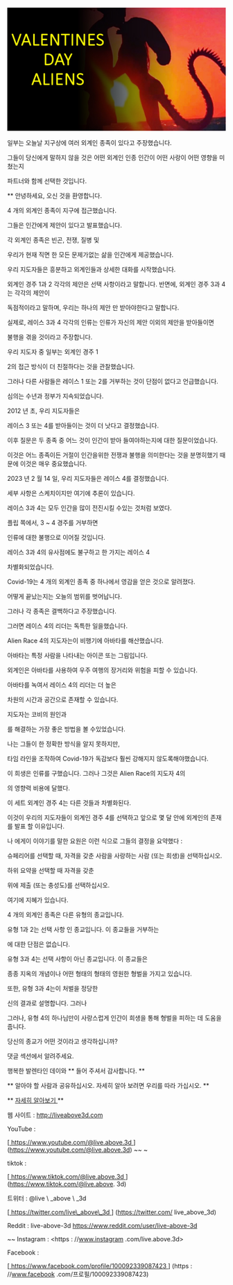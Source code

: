 ![cover photo](../cover.jpg "cover photo")

일부는 오늘날 지구상에 여러 외계인 종족이 있다고 주장했습니다.

그들이 당신에게 말하지 않을 것은 어떤 외계인 인종 인간이 어떤 사랑이 어떤 영향을 미쳤는지

파트너와 함께 선택한 것입니다.

** 안녕하세요, 오신 것을 환영합니다.

4 개의 외계인 종족이 지구에 접근했습니다.

그들은 인간에게 제안이 있다고 발표했습니다.

각 외계인 종족은 빈곤, 전쟁, 질병 및

우리가 현재 직면 한 모든 문제가없는 삶을 인간에게 제공했습니다.

우리 지도자들은 흥분하고 외계인들과 상세한 대화를 시작했습니다.

외계인 경주 1과 2 각각의 제안은 선택 사항이라고 말합니다. 반면에, 외계인 경주 3과 4는 각각의 제안이

독점적이라고 말하며, 우리는 하나의 제안 만 받아야한다고 말합니다.

실제로, 레이스 3과 4 각각의 인류는 인류가 자신의 제안 이외의 제안을 받아들이면

불행을 겪을 것이라고 주장합니다.

우리 지도자 중 일부는 외계인 경주 1

2의 접근 방식이 더 친절하다는 것을 관찰했습니다.

그러나 다른 사람들은 레이스 1 또는 2를 거부하는 것이 단점이 없다고 언급했습니다.

심의는 수년과 정부가 지속되었습니다.

2012 년 초, 우리 지도자들은

레이스 3 또는 4를 받아들이는 것이 더 낫다고 결정했습니다.

이후 질문은 두 종족 중 어느 것이 인간이 받아 들여야하는지에 대한 질문이었습니다.

이것은 어느 종족이든 거절이 인간을위한 전쟁과 불행을 의미한다는 것을 분명히했기 때문에 이것은 매우 중요했습니다.

2023 년 2 월 14 일, 우리 지도자들은 레이스 4를 결정했습니다.

세부 사항은 스케치이지만 여기에 추론이 있습니다.

레이스 3과 4는 모두 인간을 많이 전진시킬 수있는 것처럼 보였다.

플립 쪽에서, 3 ~ 4 경주를 거부하면

인류에 대한 불행으로 이어질 것입니다.

레이스 3과 4의 유사점에도 불구하고 한 가지는 레이스 4

차별화되었습니다.

Covid-19는 4 개의 외계인 종족 중 하나에서 영감을 얻은 것으로 알려졌다.

어떻게 끝났는지는 오늘의 범위를 벗어납니다.

그러나 각 종족은 결백하다고 주장했습니다.

그러면 레이스 4의 리더는 독특한 일을했습니다.

Alien Race 4의 지도자는이 비행기에 아바타를 해산했습니다.

아바타는 특정 사람을 나타내는 아이콘 또는 그림입니다.

외계인은 아바타를 사용하여 우주 여행의 장거리와 위험을 피할 수 있습니다.

아바타를 녹여서 레이스 4의 리더는 더 높은

차원의 시간과 공간으로 존재할 수 있습니다.

지도자는 코비의 원인과

를 해결하는 가장 좋은 방법을 볼 수있었습니다.

나는 그들이 한 정확한 방식을 알지 못하지만,

타임 라인을 조작하여 Covid-19가 독감보다 훨씬 강해지지 않도록해야했습니다.

이 희생은 인류를 구했습니다. 그러나 그것은 Alien Race의 지도자 4의

의 영향력 비용에 달했다.

이 세트 외계인 경주 4는 다른 것들과 차별화된다.

이것이 우리의 지도자들이 외계인 경주 4를 선택하고 앞으로 몇 달 안에 외계인의 존재를 발표 할 이유입니다.

나 에게이 이야기를 말한 요원은 이런 식으로 그들의 결정을 요약했다 :

슈페리어를 선택할 때, 자격을 갖춘 사람을 사랑하는 사람 (또는 희생)을 선택하십시오.

하위 요약을 선택할 때 자격을 갖춘

위에 제출 (또는 충성도)를 선택하십시오.

여기에 지혜가 있습니다.

4 개의 외계인 종족은 다른 유형의 종교입니다.

유형 1과 2는 선택 사항 인 종교입니다. 이 종교들을 거부하는

에 대한 단점은 없습니다.

유형 3과 4는 선택 사항이 아닌 종교입니다. 이 종교들은

종종 지옥의 개념이나 어떤 형태의 형태의 영원한 형벌을 가지고 있습니다.

또한, 유형 3과 4는이 처벌을 정당한

신의 결과로 설명합니다. 그러나

그러나, 유형 4의 하나님만이 사랑스럽게 인간이 희생을 통해 형벌을 피하는 데 도움을줍니다.

당신의 종교가 어떤 것이라고 생각하십니까?

댓글 섹션에서 알려주세요.

행복한 발렌타인 데이와 ** 들어 주셔서 감사합니다. **

** 알아야 할 사람과 공유하십시오. 자세히 알아 보려면 우리를 따라 가십시오. **

** <u> 자세히 알아보기 </u> **

웹 사이트 : <http://liveabove3d.com>

YouTube :

[<U> https://www.youtube.com/@live.above.3d </u>] (https://www.youtube.com/@live.above.3d) ~~ ~

tiktok :

[<u> https://www.tiktok.com/@live.above.3d </u>] (https://www.tiktok.com/@live.above. 3d)

트위터 : @live \ _above \ _3d

[<u> https://twitter.com/live\_above\_3d </u>] (https://twitter.com/ live_above_3d)

Reddit : live-above-3d <https://www.reddit.com/user/live-above-3d>

~~ Instagram : <https : //www.instagram .com/live.above.3d>

Facebook :

[<u> https://www.facebook.com/profile/100092339087423 </u>] (https : //www.facebook .com/프로필/100092339087423)